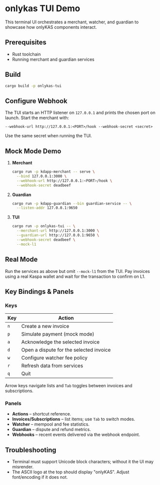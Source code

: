 # onlykas TUI Demo

This terminal UI orchestrates a merchant, watcher, and guardian to showcase how onlyKAS components interact.

## Prerequisites
- Rust toolchain
- Running merchant and guardian services

## Build
```bash
cargo build -p onlykas-tui
```

## Configure Webhook
The TUI starts an HTTP listener on `127.0.0.1` and prints the chosen port on launch.
Start the merchant with:
```
--webhook-url http://127.0.0.1:<PORT>/hook --webhook-secret <secret>
```
Use the same secret when running the TUI.

## Mock Mode Demo
1. **Merchant**
   ```bash
   cargo run -p kdapp-merchant -- serve \
     --bind 127.0.0.1:3000 \
     --webhook-url http://127.0.0.1:<PORT>/hook \
     --webhook-secret deadbeef
   ```
2. **Guardian**
   ```bash
   cargo run -p kdapp-guardian --bin guardian-service -- \
     --listen-addr 127.0.0.1:9650
   ```
3. **TUI**
   ```bash
   cargo run -p onlykas-tui -- \
     --merchant-url http://127.0.0.1:3000 \
     --guardian-url http://127.0.0.1:9650 \
     --webhook-secret deadbeef \
     --mock-l1
   ```

## Real Mode
Run the services as above but omit `--mock-l1` from the TUI.
Pay invoices using a real Kaspa wallet and wait for the transaction to confirm on L1.

## Key Bindings & Panels
### Keys
| Key | Action |
| --- | --- |
| `n` | Create a new invoice |
| `p` | Simulate payment (mock mode) |
| `a` | Acknowledge the selected invoice |
| `d` | Open a dispute for the selected invoice |
| `w` | Configure watcher fee policy |
| `r` | Refresh data from services |
| `q` | Quit |
Arrow keys navigate lists and `Tab` toggles between invoices and subscriptions.

### Panels
- **Actions** – shortcut reference.
- **Invoices/Subscriptions** – list items; use `Tab` to switch modes.
- **Watcher** – mempool and fee statistics.
- **Guardian** – dispute and refund metrics.
- **Webhooks** – recent events delivered via the webhook endpoint.

## Troubleshooting
- Terminal must support Unicode block characters; without it the UI may misrender.
- The ASCII logo at the top should display "onlyKAS". Adjust font/encoding if it does not.
